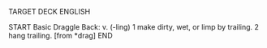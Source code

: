 TARGET DECK
ENGLISH

START
Basic
Draggle
Back: v. (-ling) 1 make dirty, wet, or limp by trailing. 2 hang trailing. [from *drag]
END
